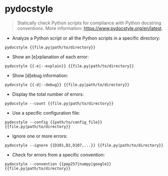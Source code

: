 # pydocstyle

> Statically check Python scripts for compliance with Python docstring conventions.
> More information: <https://www.pydocstyle.org/en/latest>.

- Analyze a Python script or all the Python scripts in a specific directory:

`pydocstyle {{file.py|path/to/directory}}`

- Show an [e]xplanation of each error:

`pydocstyle {{-e|--explain}} {{file.py|path/to/directory}}`

- Show [d]ebug information:

`pydocstyle {{-d|--debug}} {{file.py|path/to/directory}}`

- Display the total number of errors:

`pydocstyle --count {{file.py|path/to/directory}}`

- Use a specific configuration file:

`pydocstyle --config {{path/to/config_file}} {{file.py|path/to/directory}}`

- Ignore one or more errors:

`pydocstyle --ignore {{D101,D2,D107,...}} {{file.py|path/to/directory}}`

- Check for errors from a specific convention:

`pydocstyle --convention {{pep257|numpy|google}} {{file.py|path/to/directory}}`

